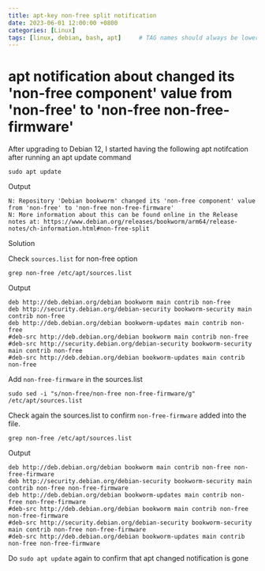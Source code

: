 ```yaml
---
title: apt-key non-free split notification
date: 2023-06-01 12:00:00 +0800
categories: [Linux]
tags: [linux, debian, bash, apt]     # TAG names should always be lowercase
---
```

# apt notification about changed its 'non-free component' value from 'non-free' to 'non-free non-free-firmware'

After upgrading to Debian 12, I started having the following apt notifcation after running an apt update command


```shell
sudo apt update
```

Output

```shell
N: Repository 'Debian bookworm' changed its 'non-free component' value from 'non-free' to 'non-free non-free-firmware'
N: More information about this can be found online in the Release notes at: https://www.debian.org/releases/bookworm/arm64/release-notes/ch-information.html#non-free-split
```

Solution

Check `sources.list` for non-free option

```shell
grep non-free /etc/apt/sources.list
```

Output

```shell
deb http://deb.debian.org/debian bookworm main contrib non-free
deb http://security.debian.org/debian-security bookworm-security main contrib non-free
deb http://deb.debian.org/debian bookworm-updates main contrib non-free
#deb-src http://deb.debian.org/debian bookworm main contrib non-free
#deb-src http://security.debian.org/debian-security bookworm-security main contrib non-free
#deb-src http://deb.debian.org/debian bookworm-updates main contrib non-free
```

Add `non-free-firmware` in the sources.list

```shell
sudo sed -i "s/non-free/non-free non-free-firmware/g" /etc/apt/sources.list
```

Check again the sources.list to confirm `non-free-firmware` added into the file.

```shell
grep non-free /etc/apt/sources.list
```

Output


```shell
deb http://deb.debian.org/debian bookworm main contrib non-free non-free-firmware
deb http://security.debian.org/debian-security bookworm-security main contrib non-free non-free-firmware
deb http://deb.debian.org/debian bookworm-updates main contrib non-free non-free-firmware
#deb-src http://deb.debian.org/debian bookworm main contrib non-free non-free-firmware
#deb-src http://security.debian.org/debian-security bookworm-security main contrib non-free non-free-firmware
#deb-src http://deb.debian.org/debian bookworm-updates main contrib non-free non-free-firmware
```

Do `sudo apt update` again to confirm that apt changed notification is gone